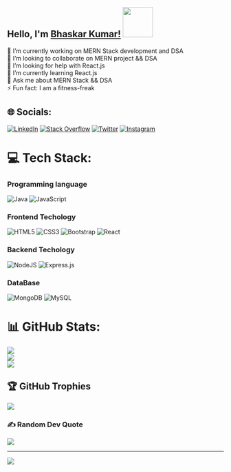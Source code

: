 ## Hello, I'm [Bhaskar Kumar!](https://bhaskarkumar1.github.io/cv/) <img src="https://c.tenor.com/nebZyl8oN7IAAAAi/wave-hello.gif" width="70" height="70" />

 🔭 I’m currently working on MERN Stack development and DSA<br>👯 I’m looking to collaborate on MERN project && DSA<br>🤝 I’m looking for help with React.js<br>🌱 I’m currently learning React.js<br>💬     Ask me about MERN Stack && DSA<br>⚡ Fun fact: I am a fitness-freak

    



## 🌐 Socials:
[![LinkedIn](https://img.shields.io/badge/LinkedIn-%230077B5.svg?logo=linkedin&logoColor=white)](https://linkedin.com/in/bhaskar-kumar-61a3271b3) [![Stack Overflow](https://img.shields.io/badge/-Stackoverflow-FE7A16?logo=stack-overflow&logoColor=white)](https://stackoverflow.com/users/16772608) [![Twitter](https://img.shields.io/badge/Twitter-%231DA1F2.svg?logo=Twitter&logoColor=white)](https://twitter.com/@bhaskarkrsingh_) [![Instagram](https://img.shields.io/badge/Instagram-%23E4405F.svg?logo=Instagram&logoColor=white)](https://instagram.com/bhaskar__kumar_singh) 

# 💻 Tech Stack:

### Programming language
![Java](https://img.shields.io/badge/java-%23ED8B00.svg?style=for-the-badge&logo=java&logoColor=white) ![JavaScript](https://img.shields.io/badge/javascript-%23323330.svg?style=for-the-badge&logo=javascript&logoColor=%23F7DF1E)

### Frontend Techology
![HTML5](https://img.shields.io/badge/html5-%23E34F26.svg?style=for-the-badge&logo=html5&logoColor=white) 
![CSS3](https://img.shields.io/badge/css3-%231572B6.svg?style=for-the-badge&logo=css3&logoColor=white) 
![Bootstrap](https://img.shields.io/badge/bootstrap-%23563D7C.svg?style=for-the-badge&logo=bootstrap&logoColor=white)
![React](https://img.shields.io/badge/react-%2320232a.svg?style=for-the-badge&logo=react&logoColor=%2361DAFB)


### Backend Techology
![NodeJS](https://img.shields.io/badge/node.js-6DA55F?style=for-the-badge&logo=node.js&logoColor=white)
![Express.js](https://img.shields.io/badge/express.js-%23404d59.svg?style=for-the-badge&logo=express&logoColor=%2361DAFB) 

### DataBase
![MongoDB](https://img.shields.io/badge/MongoDB-%234ea94b.svg?style=for-the-badge&logo=mongodb&logoColor=white) ![MySQL](https://img.shields.io/badge/mysql-%2300f.svg?style=for-the-badge&logo=mysql&logoColor=white) 

# 📊 GitHub Stats:
![](https://github-readme-stats.vercel.app/api?username=bhaskarkumar1&theme=dark&hide_border=false&include_all_commits=true&count_private=true)<br/>
![](https://github-readme-streak-stats.herokuapp.com/?user=bhaskarkumar1&theme=dark&hide_border=false)<br/>
![](https://github-readme-stats.vercel.app/api/top-langs/?username=bhaskarkumar1&theme=dark&hide_border=false&include_all_commits=true&count_private=true&layout=compact)



## 🏆 GitHub Trophies
![](https://github-profile-trophy.vercel.app/?username=bhaskarkumar1&theme=gitdimmed&no-frame=false&no-bg=true&margin-w=4)


### ✍️ Random Dev Quote
![](https://quotes-github-readme.vercel.app/api?type=horizontal&theme=gruvbox)

---
[![](https://visitcount.itsvg.in/api?id=bhaskarkumar1&icon=0&color=5)](https://visitcount.itsvg.in)

